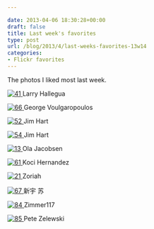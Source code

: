 ```yaml
---

date: 2013-04-06 18:30:28+00:00
draft: false
title: Last week's favorites
type: post
url: /blog/2013/4/last-weeks-favorites-13w14
categories:
- Flickr favorites
---
```


The photos I liked most last week.

[![41](http://farm9.staticflickr.com/8241/8583976713_14d183b6a4_b.jpg)
](http://www.flickr.com/photos/64515520@N02/8583976713)
Larry Hallegua





[![66](http://farm9.staticflickr.com/8520/8604839398_c6af767476_b.jpg)
](http://www.flickr.com/photos/68807691@N00/8604839398)
George Voulgaropoulos





[![52](http://farm9.staticflickr.com/8388/8591726235_58f9b93536_b.jpg)
](http://www.flickr.com/photos/31477151@N04/8591726235)
Jim Hart





[![54](http://farm9.staticflickr.com/8100/8609197527_fe2e1557a2_b.jpg)
](http://www.flickr.com/photos/31477151@N04/8609197527)
Jim Hart





[![13](http://farm9.staticflickr.com/8520/8613803385_204d89a991_b.jpg)
](http://www.flickr.com/photos/27556041@N04/8613803385)
Ola Jacobsen





[![61](http://farm9.staticflickr.com/8533/8602102025_b718a1aa05.jpg)
](http://www.flickr.com/photos/44908314@N00/8602102025)
Koci Hernandez





[![21](http://farm9.staticflickr.com/8406/8616241388_1ebfef80ed_b.jpg)
](http://www.flickr.com/photos/46676910@N00/8616241388)
Zoriah





[![67](http://farm9.staticflickr.com/8379/8604443467_71bbb776a9_b.jpg)
](http://www.flickr.com/photos/36638309@N00/8604443467)
新宇 苏





[![84](http://farm9.staticflickr.com/8242/8573792683_7e8f35a44e_b.jpg)
](http://www.flickr.com/photos/32662406@N03/8573792683)
Zimmer117





[![85](http://farm9.staticflickr.com/8219/8255440004_a77bc3cb70_b.jpg)
](http://www.flickr.com/photos/51138073@N04/8255440004)
Pete Zelewski
